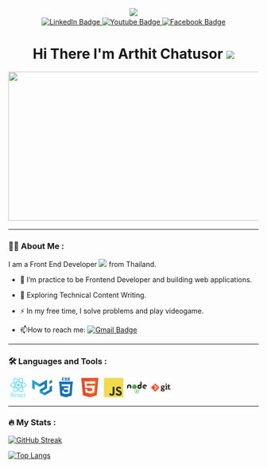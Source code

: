 <div id="header" align="center">
  <img src="https://media2.giphy.com/media/v1.Y2lkPTc5MGI3NjExc3NzanpkMmt1bXF3NGt0cXdxbGJxaTU3cnBubHB2N3p5N3JkaHVjbiZlcD12MV9pbnRlcm5hbF9naWZfYnlfaWQmY3Q9cw/gjrYDwbjnK8x36xZIO/giphy.webp" width="200"/>
</div>

<div id="badges"  align="center">
  <a href="https://www.linkedin.com/in/arthit-chatusor-525388245/">
    <img src="https://img.shields.io/badge/LinkedIn-blue?style=for-the-badge&logo=linkedin&logoColor=white" alt="LinkedIn Badge"/>
  </a>
  <a href="your-youtube-URL">
    <img src="https://img.shields.io/badge/YouTube-red?style=for-the-badge&logo=youtube&logoColor=white" alt="Youtube Badge"/>
  </a>
  <a href="https://www.facebook.com/profile.php?id=100070460562549">
    <img src="https://img.shields.io/badge/Facebook-blue?style=for-the-badge&logo=facebook&logoColor=white" alt="Facebook Badge"/>
  </a>
</div>


<h1 align="center" >
 Hi There I'm Arthit Chatusor
  <img src="https://media.giphy.com/media/hvRJCLFzcasrR4ia7z/giphy.gif" width="30px"/>
</h1>


<div align="center">
  <img 
src="https://media1.giphy.com/media/v1.Y2lkPTc5MGI3NjExMDNoM3RyMDN0enFydzdnOHNzY3Rmdmo2YWZvMzZlN2FzdmpuamF5cSZlcD12MV9pbnRlcm5hbF9naWZfYnlfaWQmY3Q9Zw/JqmupuTVZYaQX5s094/giphy.webp" width="600" height="300"/>
</div>


---

### :woman_technologist: About Me :

I am a Front End Developer <img src="https://media.giphy.com/media/WUlplcMpOCEmTGBtBW/giphy.gif" width="30"> from Thailand.

- :telescope: I’m  practice to be Frontend Developer and  building web applications.

- :seedling: Exploring Technical Content Writing.

- :zap: In my free time, I solve problems  and play videogame.

- :mailbox:How to reach me: [![Gmail Badge](https://img.shields.io/badge/-kakbar-blue?style=flat&logo=Linkedin&logoColor=white)](arthit.chatusor@gmail.com)


---

### :hammer_and_wrench: Languages and Tools :

<div>
  <img src="https://github.com/devicons/devicon/blob/master/icons/react/react-original-wordmark.svg" title="React" alt="React" width="40" height="40"/>&nbsp;
  <img src="https://github.com/devicons/devicon/blob/master/icons/materialui/materialui-original.svg" title="Material UI" alt="Material UI" width="40" height="40"/>&nbsp;
  <img src="https://github.com/devicons/devicon/blob/master/icons/css3/css3-plain-wordmark.svg"  title="CSS3" alt="CSS" width="40" height="40"/>&nbsp;
  <img src="https://github.com/devicons/devicon/blob/master/icons/html5/html5-original.svg" title="HTML5" alt="HTML" width="40" height="40"/>&nbsp;
  <img src="https://github.com/devicons/devicon/blob/master/icons/javascript/javascript-original.svg" title="JavaScript" alt="JavaScript" width="40" height="40"/>&nbsp;
  <img src="https://github.com/devicons/devicon/blob/master/icons/nodejs/nodejs-original-wordmark.svg" title="NodeJS" alt="NodeJS" width="40" height="40"/>&nbsp;
  <img src="https://github.com/devicons/devicon/blob/master/icons/git/git-original-wordmark.svg" title="Git" **alt="Git" width="40" height="40"/>
</div>


---

### :fire: My Stats :

<a href="https://git.io/streak-stats"><img src="https://github-readme-streak-stats.herokuapp.com?user=Arthitphk&theme=youtube-dark&border_radius=5" alt="GitHub Streak" /></a>



[![Top Langs](https://github-readme-stats.vercel.app/api/top-langs/?username=Arthitphk&layout=compact&theme=vision-friendly-dark)](https://github.com/anuraghazra/github-readme-stats)
